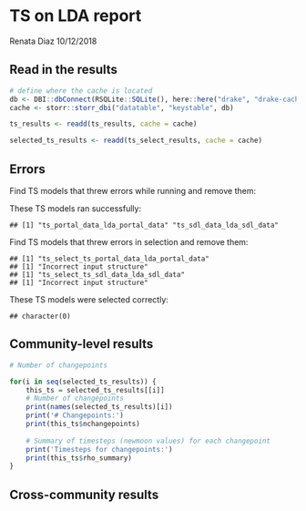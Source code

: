 TS on LDA report
================
Renata Diaz
10/12/2018

Read in the results
-------------------

``` r
# define where the cache is located
db <- DBI::dbConnect(RSQLite::SQLite(), here::here("drake", "drake-cache.sqlite"))
cache <- storr::storr_dbi("datatable", "keystable", db)

ts_results <- readd(ts_results, cache = cache)

selected_ts_results <- readd(ts_select_results, cache = cache)
```

Errors
------

Find TS models that threw errors while running and remove them:

These TS models ran successfully:

    ## [1] "ts_portal_data_lda_portal_data" "ts_sdl_data_lda_sdl_data"

Find TS models that threw errors in selection and remove them:

    ## [1] "ts_select_ts_portal_data_lda_portal_data"
    ## [1] "Incorrect input structure"
    ## [1] "ts_select_ts_sdl_data_lda_sdl_data"
    ## [1] "Incorrect input structure"

These TS models were selected correctly:

    ## character(0)

Community-level results
-----------------------

``` r
# Number of changepoints

for(i in seq(selected_ts_results)) {
    this_ts = selected_ts_results[[i]]
    # Number of changepoints
    print(names(selected_ts_results)[i])
    print('# Changepoints:')
    print(this_ts$nchangepoints)
    
    # Summary of timesteps (newmoon values) for each changepoint
    print('Timesteps for changepoints:')
    print(this_ts$rho_summary)
}
```

Cross-community results
-----------------------
